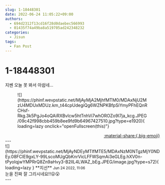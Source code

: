 ```yaml
---
slug: 1-18448301
date: 2022-06-24 11:05:22+09:00
authors:
  - 694d2312f13cd16f28d0daebec566993
  - 01435f74a49ba8a519705ad242348232
categories:
  - Jisun
tags:
  - Fan Post
---
```


# 1-18448301

<div class="post-container" markdown="1">
<div class="content-container md-sidebar__scrollwrap" markdown="1">

지쎈 오늘 못 봐서 아쉽네... 
<figure markdown="1">
![](https://phinf.wevpstatic.net/MjAyMjA2MjhfMTM0/MDAxNjU2MzU4MDUxMDUz.km_t44cpUdegiQg6WZNPKBfpSiYmyPFhEQnRCHsf-Rkg.3k5PgJo4oQAiRXBvlcw5htTnhVi7whOROZo9I7ja_kcg.JPEG/09c42f998cbb459b8ee9fd9b64967427510.jpg?type=e1920){ loading=lazy onclick="openFullscreen(this)"}
</figure>


</div>
</div>

<div style="text-align: right;" markdown="1">
<a href="https://weverse.io/fromis9/fanpost/1-18448301" style="text-align: right;">:material-share:{.big-emoji}</a>
</div>
---

<div class="comments-container md-sidebar__scrollwrap" markdown="1">
<div class="comment" markdown="1">
<div class='id-container' markdown="1">
![](https://phinf.wevpstatic.net/MjAyNDEyMTlfMTE5/MDAxNzM0NTgzMjY0NDEy.08FClE9gxLY-99LscoMUgQbKnrVicLFFWSqmAi3eGLEg.hXV0n-tPyoIqjwYMPRrQ8Zn9aHvy3-B2llL4LWAZ_bEg.JPEG/image.jpg?type=s72){ loading=lazy }
**<span class="artist">지선</span>** <small>Jun 24 2022, 11:06</small><br>
</div>
<div class='comment-body' markdown="1">
눈을 진짜 잘 그리시네요!!😮😮
</div>
</div>
</div>
---
